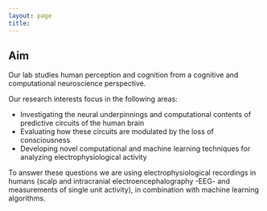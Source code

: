 ```yaml
---
layout: page
title: 
---
```


Aim
---

Our lab studies human perception and cognition from a cognitive and computational neuroscience perspective. 

Our research interests focus in the following areas:
* Investigating the neural underpinnings and computational contents of predictive circuits of the human brain
* Evaluating how these circuits are modulated by the loss of consciousness
* Developing novel computational and machine learning techniques for analyzing electrophysiological activity

To answer these questions we are using electrophysiological recordings in humans (scalp and intracranial electroencephalography -EEG- and measurements of single unit activity), in combination with machine learning algorithms.
